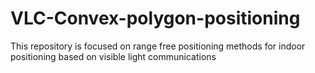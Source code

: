 # VLC-Convex-polygon-positioning
This repository is focused on range free positioning methods for indoor positioning based on visible light communications

